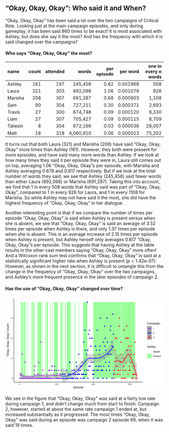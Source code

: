 
## “Okay, Okay, Okay”: Who said it and When?

“Okay, Okay, Okay” has been said a lot over the two campaigns of
Critical Role. Looking just at the main campaign episodes, and only
during gameplay, it has been said 860 times to be exact\! It is most
associated with Ashley, but does she say it the most? And has the
frequency with which it is said changed over the campaigns?

#### Who says “Okay, Okay, Okay” the most?

| name     | count | attended |     words | per episode | per word | one in every n words |
| :------- | ----: | -------: | --------: | ----------: | -------: | -------------------: |
| Ashley   |   161 |      197 |   245,456 |        0.82 | 0.001968 |                  508 |
| Laura    |   321 |      303 |   892,098 |        1.06 | 0.001079 |                  926 |
| Marisha  |   208 |      307 |   691,287 |        0.68 | 0.000903 |                1,108 |
| Sam      |    90 |      304 |   727,211 |        0.30 | 0.000371 |                2,693 |
| Travis   |    27 |      300 |   674,748 |        0.09 | 0.000120 |                8,330 |
| Liam     |    27 |      307 |   705,427 |        0.09 | 0.000115 |                8,709 |
| Taliesin |     8 |      304 |   672,166 |        0.03 | 0.000036 |               28,007 |
| Matt     |    18 |      318 | 4,060,910 |        0.06 | 0.000013 |               75,202 |

It turns out that both Laura (321) and Marisha (208) have said “Okay,
Okay, Okay” more times than Ashley (161). However, they both were
present for more episodes, and have said many more words than Ashley. If
we look at how many times they said it per episode they were in, Laura
still comes out on top, averaging 1.06 “Okay, Okay, Okay”s per episode,
with Marisha and Ashley averaging 0.678 and 0.817 respectively. But if
we look at the total number of words they said, we see that Ashley
(245,456) said fewer words than either Laura (892,098) or Marisha
(691,287). Taking this into account, we find that 1 in every 508 words
that Ashley said was part of “Okay, Okay, Okay”, compared to 1 in every
926 for Laura, and 1 in every 1108 for Marisha. So while Ashley may not
have said it the most, she did have the highest frequency of “Okay,
Okay, Okay” in her dialogue.

Another interesting point is that if we compare the number of times per
episode “Okay, Okay, Okay” is said when Ashley is present versus when
she is absent, we see that “Okay, Okay, Okay” is said an average of 3.52
times per episode when Ashley is there, and only 1.37 times per episode
when she is absent. This is an average increase of 2.15 times per
episode when Ashley is present, but Ashley herself only averages 0.817
“Okay, Okay, Okay”s per episode. This suggests that having Ashley at
the table results in the other cast members saying “Okay, Okay, Okay”
more often\! And a Wilcoxon rank sum test confirms that “Okay, Okay,
Okay” is said at a statistically significant higher rate when Ashley is
present (*p* = 1.42e-07). However, as shown in the next section, it is
difficult to untangle this from the change in the frequency of “Okay,
Okay, Okay” over the two campaigns, and Ashley’s more frequent presence
in the later episodes of campaign 2.

#### Has the use of “Okay, Okay, Okay” changed over time?

![Okay](../plots/okay_okay_okay.png)

We see in the figure that “Okay, Okay, Okay” was said at a fairly low
rate during campaign 1, and didn’t change much from start to finish.
Campaign 2, however, started at about the same rate campaign 1 ended at,
but increased substantially as it progressed. The most times “Okay,
Okay, Okay” was said during an episode was campaign 2 episode 69, when
it was said 19 times.
